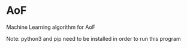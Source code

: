 # AoF
Machine Learning algorithm for AoF

Note: python3 and pip need to be installed in order to run this program

